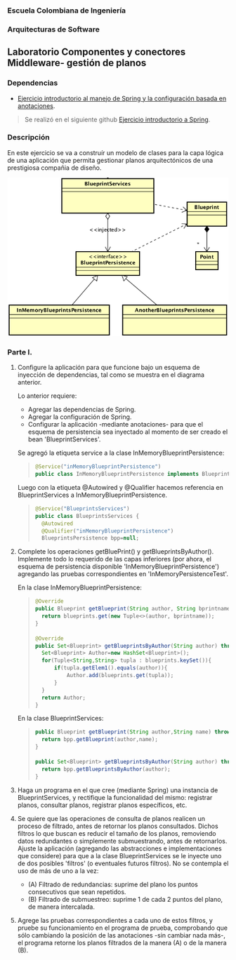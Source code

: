 ### Escuela Colombiana de Ingeniería

### Arquitecturas de Software
## Laboratorio Componentes y conectores  Middleware- gestión de planos
### Dependencias
* [Ejercicio introductorio al manejo de Spring y la configuración basada en anotaciones](https://github.com/ARSW-ECI-beta/DIP_DI-SPRING_JAVA-GRAMMAR_CHECKER).

> Se realizó en el siguiente github [Ejercicio introductorio a Spring](https://github.com/memo1019/Lab04-ARSW_Ejercicio_Introductorio).

### Descripción
En este ejercicio se va a construír un modelo de clases para la capa lógica de una aplicación que permita gestionar planos arquitectónicos de una prestigiosa compañia de diseño. 

![](img/ClassDiagram1.png)

### Parte I.

1. Configure la aplicación para que funcione bajo un esquema de inyección de dependencias, tal como se muestra en el diagrama anterior.


	Lo anterior requiere:

	* Agregar las dependencias de Spring.
	* Agregar la configuración de Spring.
	* Configurar la aplicación -mediante anotaciones- para que el esquema de persistencia sea inyectado al momento de ser creado el bean 'BlueprintServices'.
	
	Se agregó la etiqueta service a la clase InMemoryBlueprintPersistence:
	> ```java
	> @Service("inMemoryBlueprintPersistence")
	> public class InMemoryBlueprintPersistence implements BlueprintsPersistence{
	> ```
	Luego con la etiqueta @Autowired y @Qualifier hacemos referencia en BlueprintServices a InMemoryBlueprintPersistence.
	> ```java
	> @Service("BlueprintsServices")
	> public class BlueprintsServices {
	> 	@Autowired
	> 	@Qualifier("inMemoryBlueprintPersistence")
	> 	BlueprintsPersistence bpp=null;
	> ```


2. Complete los operaciones getBluePrint() y getBlueprintsByAuthor(). Implemente todo lo requerido de las capas inferiores (por ahora, el esquema de persistencia disponible 'InMemoryBlueprintPersistence') agregando las pruebas correspondientes en 'InMemoryPersistenceTest'.

	En la clase InMemoryBlueprintPersistence:
	> ```java
	> @Override
	> public Blueprint getBlueprint(String author, String bprintname) throws BlueprintNotFoundException {
	> 	return blueprints.get(new Tuple<>(author, bprintname));
	> }
	> 
	> @Override
	> public Set<Blueprint> getBlueprintsByAuthor(String author) throws BlueprintNotFoundException {
	> 	Set<Blueprint> Author=new HashSet<Blueprint>();
	> 	for(Tuple<String,String> tupla : blueprints.keySet()){
	> 		if(tupla.getElem1().equals(author)){
	> 			Author.add(blueprints.get(tupla));
	> 		}
	> 	}
	> 	return Author;
	> }
	> ```
	
	En la clase BlueprintServices:
	> ```java
	> public Blueprint getBlueprint(String author,String name) throws BlueprintNotFoundException{
	> 	return bpp.getBlueprint(author,name);
	> }
	> 
	> public Set<Blueprint> getBlueprintsByAuthor(String author) throws BlueprintNotFoundException{
	> 	return bpp.getBlueprintsByAuthor(author);
	> }
	> ```

3. Haga un programa en el que cree (mediante Spring) una instancia de BlueprintServices, y rectifique la funcionalidad del mismo: registrar planos, consultar planos, registrar planos específicos, etc.

4. Se quiere que las operaciones de consulta de planos realicen un proceso de filtrado, antes de retornar los planos consultados. Dichos filtros lo que buscan es reducir el tamaño de los planos, removiendo datos redundantes o simplemente submuestrando, antes de retornarlos. Ajuste la aplicación (agregando las abstracciones e implementaciones que considere) para que a la clase BlueprintServices se le inyecte uno de dos posibles 'filtros' (o eventuales futuros filtros). No se contempla el uso de más de uno a la vez:
	* (A) Filtrado de redundancias: suprime del plano los puntos consecutivos que sean repetidos.
	* (B) Filtrado de submuestreo: suprime 1 de cada 2 puntos del plano, de manera intercalada.

5. Agrege las pruebas correspondientes a cada uno de estos filtros, y pruebe su funcionamiento en el programa de prueba, comprobando que sólo cambiando la posición de las anotaciones -sin cambiar nada más-, el programa retorne los planos filtrados de la manera (A) o de la manera (B). 
